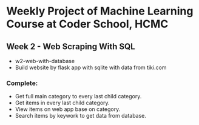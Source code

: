 # Weekly Project  of Machine Learning Course at Coder School, HCMC
## Week 2 - Web Scraping With SQL
- w2-web-with-database
- Build website by flask app with sqlite with data from tiki.com

### Complete:
- Get full main category to every last child category.
- Get items in every last child category.
- View items on web app base on category.
- Search items by keywork to get data from database.
